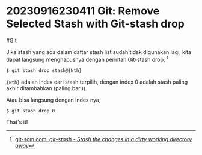 # 20230916230411 Git: Remove Selected Stash with Git-stash drop

#Git

Jika stash yang ada dalam daftar stash list sudah tidak digunakan lagi, kita dapat langsung menghapusnya dengan perintah Git-stash drop, [^1]

```terminal
$ git stash drop stash@{Nth}
```

`{Nth}` adalah index dari stash terpilih, dengan index 0 adalah stash paling akhir ditambahkan (paling baru).

Atau bisa langsung dengan index nya,

```terminal
$ git stash drop 0
```

That's it!


[^1]: [git-scm.com: _git-stash - Stash the changes in a dirty working directory away_](https://www.git-scm.com/docs/git-stash)
